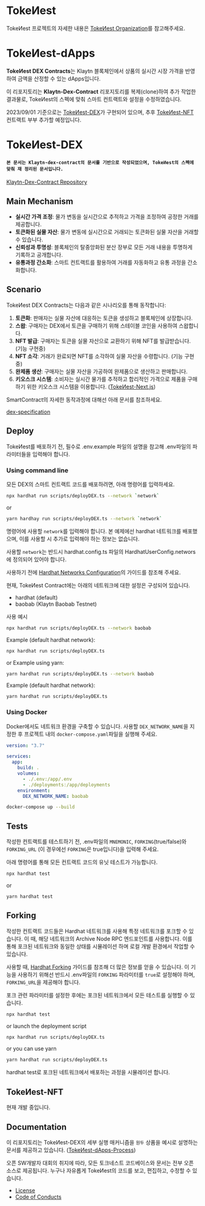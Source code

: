 # TokeИest
TokeИest 프로젝트의 자세한 내용은 [TokeИest Organization](https://github.com/TokeNest)를 참고해주세요.

#  TokeИest-dApps
**TokeИest DEX Contracts**는 Klaytn 블록체인에서 상품의 실시간 시장 가격을 반영하여 금액을 산정할 수 있는 dApps입니다.

이 리포지토리는 **Klaytn-Dex-Contract** 리포지토리를 복제(clone)하여 추가 작업한 결과물로, TokeИest의 스펙에 맞춰 스마트 컨트랙트와 설정을 수정하였습니다.

2023/09/01 기준으로는 [TokeИest-DEX](#TokeИest-DEX)가 구현되어 있으며, 추후 [TokeИest-NFT](#TokeИest-NFT) 컨트랙트 부부 추가할 예정입니다.

# TokeИest-DEX
#### ```본 문서는 Klaytn-dex-contract의 문서를 기반으로 작성되었으며, TokeИest의 스펙에 맞춰 재 정리된 문서입니다.```
[Klaytn-Dex-Contract Repository](https://github.com/klaytn/klaytn-dex-contracts)


## Main Mechanism

- **실시간 가격 조정**: 물가 변동을 실시간으로 추적하고 가격을 조정하여 공정한 거래를 제공합니다.
- **토큰화된 실물 자산**: 물가 변동에 실시간으로 거래되는 토큰화된 실물 자산을 거래할 수 있습니다.
- **신뢰성과 투명성**: 블록체인의 탈중앙화된 분산 장부로 모든 거래 내용을 투명하게 기록하고 공개합니다.
- **유통과정 간소화**: 스마트 컨트랙트를 활용하여 거래를 자동화하고 유통 과정을 간소화합니다.

## Scenario

TokeИest DEX Contracts는 다음과 같은 시나리오를 통해 동작합니다:

1. **토큰화**: 판매자는 실물 자산에 대응하는 토큰을 생성하고 블록체인에 상장합니다.
2. **스왑**: 구매자는 DEX에서 토큰을 구매하기 위해 스테이블 코인을 사용하여 스왑합니다.
3. **NFT 발급**: 구매자는 토큰을 실물 자산으로 교환하기 위해 NFT를 발급받습니다. (기능 구현중)
4. **NFT 소각**: 거래가 완료되면 NFT를 소각하여 실물 자산을 수령합니다.  (기능 구현중)
5. **완제품 생산**: 구매자는 실물 자산을 가공하여 완제품으로 생산하고 판매합니다.
6. **키오스크 시스템**: 소비자는 실시간 물가를 추적하고 합리적인 가격으로 제품을 구매하기 위한 키오스크 시스템을 이용합니다. ([TokeИest-Next.js](https://github.com/TokeNest/TokeNest_Next.js))

SmartContract의 자세한 동작과정에 대해선 아래 문서를 참조하세요.

[dex-specification](./docs/dex-specification.md)

## Deploy
TokeИest를 배포하기 전, 필수로 .env.example 파일의 설명을 참고해 .env파일의 파라미터들을 입력해야 합니다.

### Using command line
모든 DEX의 스마트 컨트랙트 코드를 배포하려면, 아래 명령어를 입력하세요.

```bash 
npx hardhat run scripts/deployDEX.ts --network `network`
```
or
```bash
yarn hardhay run scripts/deployDEX.ts --network `network`
```

명령어에 사용할 `network`를 입력해야 합니다. 본 예제에선 hardhat 네트워크를 배포했으며, 이를 사용할 시 추가로 입력해야 하는 정보는 없습니다.

사용할 `network`는 반드시 hardhat.config.ts 파일의 HardhatUserConfig.networs에 정의되어 있어야 합니다.

사용하기 전에 [Hardhat Networks Configuration](https://hardhat.org/hardhat-runner/docs/config#networks-configuration)의 가이드를 참조해 주세요.

현재, TokeИest Contract에는 아래의 네트워크에 대한 설정은 구성되어 있습니다.

- hardhat (default)
- baobab (Klaytn Baobab Testnet)

사용 예시
```bash 
npx hardhat run scripts/deployDEX.ts --network baobab
```
Example (default hardhat network):
```bash 
npx hardhat run scripts/deployDEX.ts
```
or Example using yarn:
```bash 
yarn hardhat run scripts/deployDEX.ts --network baobab
```
Example (default hardhat network):
```bash 
yarn hardhat run scripts/deployDEX.ts
```

### Using Docker
Docker에서도 네트워크 환경을 구축할 수 있습니다. 사용할 `DEX_NETWORK_NAME`을 지정한 후 프로젝트 내의 `docker-compose.yaml`파일을 실행해 주세요.

```yaml
version: "3.7"

services:
  app:
    build: .
    volumes:
      - ./.env:/app/.env
      - ./deployments:/app/deployments
    environment:
      DEX_NETWORK_NAME: baobab
```

```bash
docker-compose up --build
```

## Tests
작성한 컨트랙트를 테스트하기 전, .env파일의 `MNEMONIC`, `FORKING`(true/false)와 `FORKING_URL` (이 경우에선 `FORKING`은 true입니다)을 입력해 주세요.

아래 명령어를 통해 모든 컨트랙트 코드의 유닛 테스트가 가능합니다.

```bash 
npx hardhat test
```
or
```bash
yarn hardhat test
```

## Forking
작성한 컨트랙트 코드들은 Hardhat 네트워크를 사용해 특정 네트워크를 포크할 수 있습니다. 이 때, 해당 네트워크의 Archive Node RPC 엔드포인트를 사용합니다. 이를 통해 포크된 네트워크와 동일한 상태를 시뮬레이션 하며 로컬 개발 환경에서 작업할 수 있습니다.

사용할 때, [Hardhat Forking](https://hardhat.org/hardhat-network/docs/guides/forking-other-networks) 가이드를 참조해 더 많은 정보를 얻을 수 있습니다. 이 기능을 사용하기 위해선 반드시 .env파일의 `FORKING` 파라미터를 `true`로 설정해야 하며, `FORKING_URL`을 제공해야 합니다.

포크 관련 파라미터를 설정한 후에는 포크된 네트워크에서 모든 테스트를 실행할 수 있습니다.

```bash 
npx hardhat test
```
or launch the deployment script
```bash 
npx hardhat run scripts/deployDEX.ts
```
or you can use yarn
```bash 
yarn hardhat run scripts/deployDEX.ts
```
hardhat test로 포크된 네트워크에서 배포하는 과정을 시뮬레이션 합니다.


## TokeИest-NFT
현재 개발 중입니다.

## Documentation

이 리포지토리는 TokeИest-DEX의 세부 실행 매커니즘을 `원두` 상품을 예시로 설명하는 문서를 제공하고 있습니다. ([TokeИest-dApps-Process](./docs/dApps-process.md))

오픈 SW개발자 대회의 취지에 따라, 모든 토크네스트 코드베이스와 문서는 전부 오픈 소스로 제공됩니다. 누구나 자유롭게 TokeИest의 코드를 보고, 편집하고, 수정할 수 있습니다.

- [License](./LICENSE)
- [Code of Conducts](https://github.com/TokeNest/TokeNest_SmartContract/blob/master/CODE_OF_CONDUCT.md)
